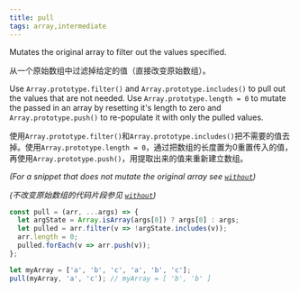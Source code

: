 ```yaml
---
title: pull
tags: array,intermediate
---
```


Mutates the original array to filter out the values specified.

从一个原始数组中过滤掉给定的值（直接改变原始数组）。

Use `Array.prototype.filter()` and `Array.prototype.includes()` to pull out the values that are not needed.
Use `Array.prototype.length = 0` to mutate the passed in an array by resetting it's length to zero and `Array.prototype.push()` to re-populate it with only the pulled values.

使用`Array.prototype.filter()`和`Array.prototype.includes()`把不需要的值去掉。使用`Array.prototype.length = 0`，通过把数组的长度置为0重置传入的值，再使用`Array.prototype.push()`，用提取出来的值来重新建立数组。

_(For a snippet that does not mutate the original array see [`without`](#without))_

_(不改变原始数组的代码片段参见 [`without`](#without))_

```js
const pull = (arr, ...args) => {
  let argState = Array.isArray(args[0]) ? args[0] : args;
  let pulled = arr.filter(v => !argState.includes(v));
  arr.length = 0;
  pulled.forEach(v => arr.push(v));
};
```

```js
let myArray = ['a', 'b', 'c', 'a', 'b', 'c'];
pull(myArray, 'a', 'c'); // myArray = [ 'b', 'b' ]
```
